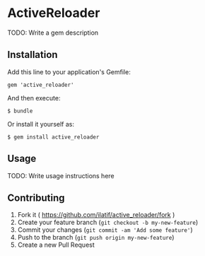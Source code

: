 # ActiveReloader

TODO: Write a gem description

## Installation

Add this line to your application's Gemfile:

    gem 'active_reloader'

And then execute:

    $ bundle

Or install it yourself as:

    $ gem install active_reloader

## Usage

TODO: Write usage instructions here

## Contributing

1. Fork it ( https://github.com/ilatif/active_reloader/fork )
2. Create your feature branch (`git checkout -b my-new-feature`)
3. Commit your changes (`git commit -am 'Add some feature'`)
4. Push to the branch (`git push origin my-new-feature`)
5. Create a new Pull Request

